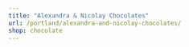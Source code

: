 ```yaml
---
title: "Alexandra & Nicolay Chocolates"
url: /portland/alexandra-and-nicolay-chocolates/
shop: chocolate
---
```

